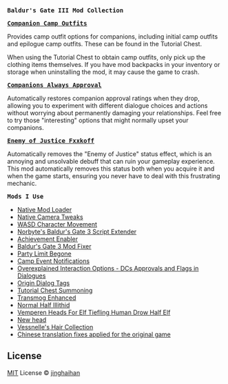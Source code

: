 <samp><b>Baldur's Gate III Mod Collection</b></samp>

<samp><b>[Companion Camp Outfits](https://www.nexusmods.com/baldursgate3/mods/18302)</b></samp>

Provides camp outfit options for companions, including initial camp outfits and epilogue camp outfits. These can be found in the Tutorial Chest.

When using the Tutorial Chest to obtain camp outfits, only pick up the clothing items themselves. If you have mod backpacks in your inventory or storage when uninstalling the mod, it may cause the game to crash.

<samp><b>[Companions Always Approval](https://www.nexusmods.com/baldursgate3/mods/18301)</b></samp>

Automatically restores companion approval ratings when they drop, allowing you to experiment with different dialogue choices and actions without worrying about permanently damaging your relationships. Feel free to try those "interesting" options that might normally upset your companions.

<samp><b>[Enemy of Justice Fxxkoff](https://www.nexusmods.com/baldursgate3/mods/18300)</b></samp>

Automatically removes the "Enemy of Justice" status effect, which is an annoying and unsolvable debuff that can ruin your gameplay experience. This mod automatically removes this status both when you acquire it and when the game starts, ensuring you never have to deal with this frustrating mechanic.

<samp><b>Mods I Use</b></samp>

+ [Native Mod Loader](https://www.nexusmods.com/baldursgate3/mods/944)
+ [Native Camera Tweaks](https://www.nexusmods.com/baldursgate3/mods/945)
+ [WASD Character Movement](https://www.nexusmods.com/baldursgate3/mods/781)
+ [Norbyte's Baldur's Gate 3 Script Extender](https://www.nexusmods.com/baldursgate3/mods/2172)
+ [Achievement Enabler](https://www.nexusmods.com/baldursgate3/mods/668)
+ [Baldur's Gate 3 Mod Fixer](https://www.nexusmods.com/baldursgate3/mods/141)
+ [Party Limit Begone](https://www.nexusmods.com/baldursgate3/mods/327)
+ [Camp Event Notifications](https://www.nexusmods.com/baldursgate3/mods/1879)
+ [Overexplained Interaction Options - DCs Approvals and Flags in Dialogues](https://www.nexusmods.com/baldursgate3/mods/2631)
+ [Origin Dialog Tags](https://www.nexusmods.com/baldursgate3/mods/10960)
+ [Tutorial Chest Summoning](https://www.nexusmods.com/baldursgate3/mods/457)
+ [Transmog Enhanced](https://www.nexusmods.com/baldursgate3/mods/2922)
+ [Normal Half Illithid](https://www.nexusmods.com/baldursgate3/mods/12026?tab=description)
+ [Vemperen Heads For Elf Tiefling Human Drow Half Elf](https://www.nexusmods.com/baldursgate3/mods/2523)
+ [New head](https://www.nexusmods.com/baldursgate3/mods/2270)
+ [Vessnelle's Hair Collection](https://www.nexusmods.com/baldursgate3/mods/1420)
+ [Chinese translation fixes applied for the original game](https://www.nexusmods.com/baldursgate3/mods/8892)

## License

[MIT](./LICENSE) License © [jinghaihan](https://github.com/jinghaihan)
